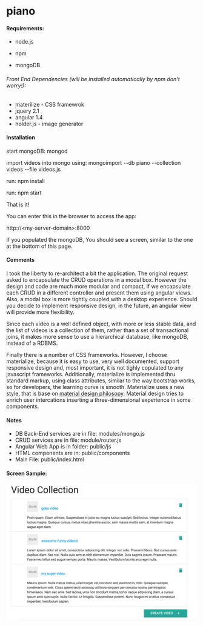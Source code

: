 # piano

#### Requirements:

- node.js

- npm 

- mongoDB

###### Front End Dependencies (will be installed automatically by npm don't worry!):

- materilize - CSS framewrok
- jquery 2.1
- angular 1.4
- holder.js - image generator

#### Installation

start mongoDB: mongod

import videos into mongo using: mongoimport --db piano --collection videos --file videos.js

run: npm install

run: npm start

That is it!

You can enter this in the browser to access the app:

http://&lt;my-server-domain&gt;:8000

If you populated the mongoDB, You should see a screen, similar to the one at the bottom of this page.

#### Comments

I took the liberty to re-architect a bit the application. The original request asked to encapsulate the CRUD operations in a modal box. However the design and code are much more modular and compact, if we encapsulate each CRUD in a different controller and present them using angular views. Also, a modal box is more tightly coupled with a desktop experience. Should you decide to implement responsive design, in the future, an angular view will provide more flexibility.

Since each video is a well defined object, with more or less stable data, and the list of videos is a collection of them, rather than a set of transactional joins, it makes more sense to use a hierarchical database, like mongoDB, instead of a RDBMS.

Finally there is a number of CSS frameworks. However, I choose materialize, because it is easy to use, very well documented, support responsive design and, most important, it is not tighly copulated to any javascript frameworks. Additionally, materialize is implemented thru standard markup, using class attributes, similar to the way bootstrap works, so for developers, the learning curve is smooth. Materialize uses a new style, that is base on [material design philosopy](https://www.google.com/design/spec/material-design/introduction.html). Material design tries to enrich user intercations inserting a three-dimensional experience in some components.

#### Notes

- DB Back-End services are in file: modules/mongo.js
- CRUD services are in file: module/router.js
- Angular Web App is in folder: public/js
- HTML components are in: public/components
- Main File: public/index.html

#### Screen Sample:

![sample screen](https://github.com/ernestlv/piano/blob/master/screens/piano-video-list.png)
